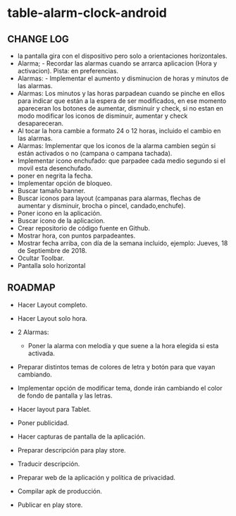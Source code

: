 # table-alarm-clock-android

## CHANGE LOG

- la pantalla gira con el dispositivo pero solo a orientaciones horizontales.
- Alarma; - Recordar las alarmas cuando se arrarca aplicacion (Hora y activacion). Pista: en preferencias.
- Alarmas: - Implementar el aumento y disminucion de horas y minutos de las alarmas.
- Alarmas: Los minutos y las horas parpadean cuando se pinche en ellos para indicar que están a la espera de ser modificados, en ese momento apareceran
  los botones de aumentar, disminuir y check, si no estan en modo modificar los iconos de disminuir, aumentar y check desapareceran.
- Al tocar la hora cambie a formato 24 o 12 horas, incluido el cambio en las alarmas.
- Alarmas: Implementar que los iconos de la alarma cambien según si están activados o no (campana o campana tachada).
- Implementar icono enchufado: que parpadee cada medio segundo si el movil esta desenchufado.
- poner en negrita la fecha.
- Implementar opción  de bloqueo.
- Buscar tamaño banner.
- Buscar iconos para layout (campanas para alarmas, flechas de aumentar y disminuir, brocha o pincel, candado,enchufe).
- Poner icono en la aplicación.
- Buscar icono de la aplicacion.
- Crear repositorio de código fuente en Github.
- Mostrar hora, con puntos parpadeantes.
- Mostrar fecha arriba, con día de la semana incluido, ejemplo: Jueves, 18 de Septiembre de 2018.
- Ocultar Toolbar.
- Pantalla solo horizontal


## ROADMAP

- Hacer Layout completo.
- Hacer Layout solo hora.
- 2 Alarmas:
    - Poner la alarma con melodía y que suene a la hora elegida si esta activada.
- Preparar distintos temas de colores de letra y botón para que vayan cambiando.
- Implementar opción de modificar tema, donde irán cambiando el color de fondo de pantalla y las letras.

- Hacer layout para Tablet.
- Poner publicidad.
- Hacer capturas de pantalla de la aplicación.
- Preparar descripción para play store.
- Traducir descripción.
- Preparar web de la aplicación y política de privacidad.
- Compilar apk de producción.
- Publicar en play store.
